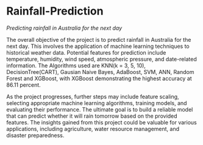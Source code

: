 # Rainfall-Prediction
*Predicting rainfall in Australia for the next day*

The overall objective of the project is to predict rainfall in Australia for the next day. This involves the application of machine learning techniques to historical weather data. Potential features for prediction include temperature, humidity, wind speed, atmospheric pressure, and date-related information. The Algorithms used are KNN(k = 3, 5, 10), DecisionTree(CART), Gausian Naive Bayes, AdaBoost, SVM, ANN, Random Forest and XGBoost, with XGBoost demonstrating the highest accuracy at 86.11 percent.


As the project progresses, further steps may include feature scaling, selecting appropriate machine learning algorithms, training models, and evaluating their performance. The ultimate goal is to build a reliable model that can predict whether it will rain tomorrow based on the provided features. The insights gained from this project could be valuable for various applications, including agriculture, water resource management, and disaster preparedness.

